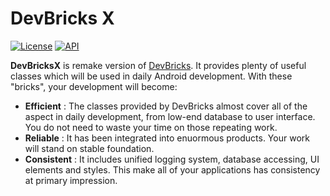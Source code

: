# DevBricks X
[![License](https://poser.pugx.org/dreamfactory/dreamfactory/license.svg)](http://www.apache.org/licenses/LICENSE-2.0) [![API](https://img.shields.io/badge/API-19%2B-brightgreen.svg?style=flat)](https://android-arsenal.com/api?level=19)

**DevBricksX** is remake version of [DevBricks](https://github.com/dailystudio/devbricks). It provides plenty of useful classes which will be used in daily Android development. With these "bricks", your development will become:

- **Efficient** : The classes provided by DevBricks almost cover all of the aspect in daily development, from low-end database to user interface. You do not need to waste your time on those repeating work.
- **Reliable** :  It has been integrated into enuormous products. Your work will stand on stable foundation. 
- **Consistent** : It includes unified logging system, database accessing, UI elements and styles. This make all of your applications has consistency at primary impression.
